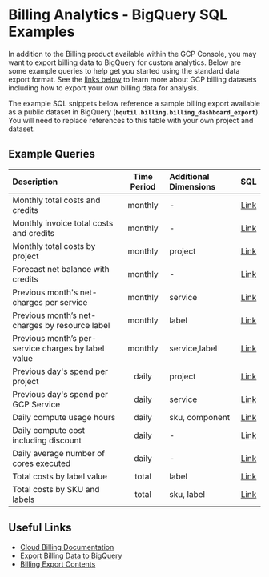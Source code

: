 # Billing Analytics - BigQuery SQL Examples

In addition to the Billing product available within the GCP Console, you may want to export billing data to BigQuery for custom analytics.  Below are some example queries to help get you started using the standard data export format.  See the [links below](#useful-links) to learn more about GCP billing datasets including how to export your own billing data for analysis.

The example SQL snippets below reference a sample billing export available as a public dataset in BigQuery (**`bqutil.billing.billing_dashboard_export`**).  You will need to replace references to this table with your own project and dataset. 

## Example Queries

|Description|Time Period|Additional Dimensions|SQL|
|:-|:-:|:-|:-:|
|Monthly total costs and credits|monthly|-|[Link](sql/monthly_costs_credits.sql)|
|Monthly invoice total costs and credits|monthly|-|[Link](sql/monthly_invoice_costs_credits.sql)|
|Monthly total costs by project|monthly|project|[Link](sql/monthly_costs_by_project.sql)|
|Forecast net balance with credits|monthly|-|[Link](sql/forecast_net_balance.sql)|
|Previous month's net-charges per service|monthly|service|[Link](sql/previous_month_costs_by_service.sql)|
|Previous month’s net-charges by resource label|monthly|label|[Link](sql/previous_month_costs_by_label.sql)|
|Previous month’s per-service charges by label value|monthly|service,label|[Link](sql/previous_month_costs_by_service_label.sql)|
|Previous day's spend per project|daily|project|[Link](sql/previous_day_costs_by_project.sql)|
|Previous day's spend per GCP Service|daily|service|[Link](sql/previous_day_costs_by_service.sql)|
|Daily compute usage hours|daily|sku, component|[Link](sql/daily_compute_usage_hours.sql)|
|Daily compute cost including discount|daily|-|[Link](sql/daily_compute_discount.sql)|
|Daily average number of cores executed|daily|-|[Link](sql/daily_compute_cores_average.sql)|
|Total costs by label value|total|label|[Link](sql/total_costs_by_label_value.sql)|
|Total costs by SKU and labels|total|sku, label|[Link](sql/total_costs_by_sku_label.sql)|

<a id='useful-links'></a>
## Useful Links

- [Cloud Billing Documentation](https://cloud.google.com/billing/docs/)
- [Export Billing Data to BigQuery](https://cloud.google.com/billing/docs/how-to/export-data-bigquery)
- [Billing Export Contents](https://cloud.google.com/billing/docs/how-to/export-data-file#contents_of_the_exported_billing_file)
